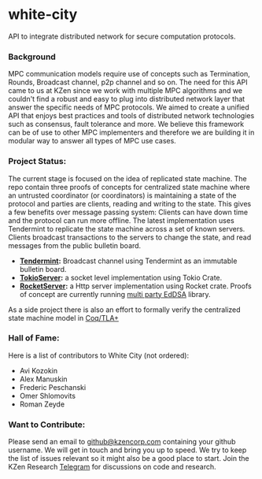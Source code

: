 # white-city
API to integrate distributed network for secure computation protocols. 

### Background
MPC communication models require use of concepts such as Termination, Rounds, Broadcast channel, p2p channel and so on. The need for this API came to us at KZen since we work with multiple MPC algorithms and we couldn't find a robust and easy to plug into distributed network layer that answer the specific needs of MPC protocols. We aimed to create a unified API that enjoys best practices and tools of distributed network technologies such as consensus, fault tolerance and more. We believe this framework can be of use to other MPC implementers and therefore we are building it in modular way to answer all types of MPC use cases. 

### Project Status: 
The current stage is focused on the idea of replicated state machine. The repo contain three proofs of concepts for centralized state machine where an untrusted coordinator (or coordinators) is maintaining a state of the protocol and parties are clients, reading and writing to the state. This gives a few benefits over message passing system: Clients can have down time and the protocol can run more offline.
The latest implementation uses Tendermint to replicate the state machine across a set of known servers.
Clients broadcast transactions to the servers to change the state, and read messages from the public bulletin board.

- **[Tendermint](https://github.com/KZen-networks/white-city/tree/master/RelayProofsOfConcept/EddsaTendermintServer):** Broadcast channel using Tendermint as an immutable bulletin board.
- **[TokioServer](https://github.com/KZen-networks/white-city/tree/master/RelayProofsOfConcept/EddsaTokioServer):** a socket level implementation using Tokio Crate.
- **[RocketServer](https://github.com/KZen-networks/white-city/tree/master/RelayProofsOfConcept/EddsaRocketServer):** a Http server implementation using Rocket crate. 
Proofs of concept are currently running [multi party EdDSA](https://github.com/KZen-networks/multi-party-eddsa) library. 

As a side project there is also an effort to formally verify the centralized state machine model in [Coq/TLA+](https://github.com/KZen-networks/white-city/tree/master/RelayProofsOfConcept/Formal-spec)

### Hall of Fame: 
Here is a list of contributors to White City (not ordered): 
- Avi Kozokin
- Alex Manuskin
- Frederic Peschanski
- Omer Shlomovits 
- Roman Zeyde


### Want to Contribute:
Please send an email to github@kzencorp.com containing your github username. We will get in touch and bring you up to speed. We try to keep the list of issues relevant so it might also be a good place to start. Join the KZen Research [Telegram]( https://t.me/kzen_research) for discussions on code and research.
